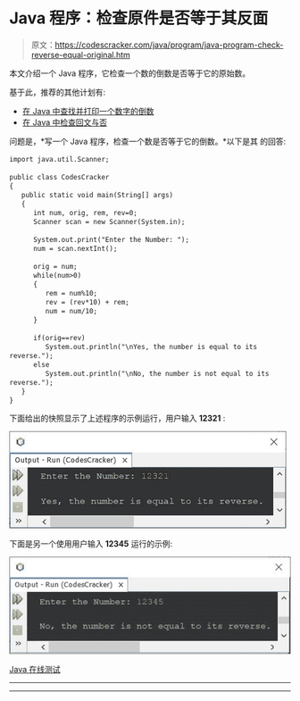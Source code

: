 # Java 程序：检查原件是否等于其反面

> 原文：<https://codescracker.com/java/program/java-program-check-reverse-equal-original.htm>

本文介绍一个 Java 程序，它检查一个数的倒数是否等于它的原始数。

基于此，推荐的其他计划有:

*   [在 Java 中查找并打印一个数字的倒数](/java/program/java-program-reverse-numbers.htm)
*   [在 Java 中检查回文与否](/java/program/java-program-check-palindrome.htm)

问题是，*写一个 Java 程序，检查一个数是否等于它的倒数。*以下是其 的回答:

```
import java.util.Scanner;

public class CodesCracker
{
   public static void main(String[] args)
   {
      int num, orig, rem, rev=0;
      Scanner scan = new Scanner(System.in);

      System.out.print("Enter the Number: ");
      num = scan.nextInt();

      orig = num;
      while(num>0)
      {
         rem = num%10;
         rev = (rev*10) + rem;
         num = num/10;
      }

      if(orig==rev)
         System.out.println("\nYes, the number is equal to its reverse.");
      else
         System.out.println("\nNo, the number is not equal to its reverse.");
   }
}
```

下面给出的快照显示了上述程序的示例运行，用户输入 **12321** :

![java program check reverse equal original](img/baa51b84345b024b326b3f96e932927e.png)

下面是另一个使用用户输入 **12345** 运行的示例:

![java find reverse equal original](img/b2b4762c39ac5224a7ea76e280a0d46a.png)

[Java 在线测试](/exam/showtest.php?subid=1)

* * *

* * *